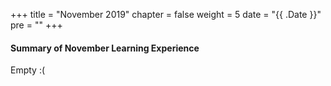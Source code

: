 +++
title = "November 2019"
chapter = false
weight = 5
date = "{{ .Date }}"
pre = "<b></b>"
+++


#### Summary of November Learning Experience

Empty :(